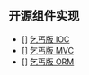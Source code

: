 
## 开源组件实现

- [] [乞丐版 IOC](https://github.com/oops-glory/oops-ioc)
- [] [乞丐版 MVC](https://github.com/oops-glory/oops-mvc)
- [] [乞丐版 ORM](https://github.com/oops-glory/oops-orm)






